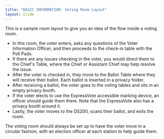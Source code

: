 ```yaml
---
title: "BASIC INFORMATION: Voting Room Layout"
layout: slide
---
```


This is a sample room layout to give you an idea of the flow inside a voting room.

- In this room, the voter enters, asks any questions of the Voter Information Officer, and then proceeds to the check-in table with the Poll Pads.
- If there are any issues checking in the voter, you would direct them to the Chief's Table, where the Chief or Assistant Chief may help resolve the issue.
- After the voter is checked in, they move to the Ballot Table where they will receive their ballot. Each ballot is inserted in a privacy folder.
- After receiving a ballot, the voter goes to the voting tables and sits in an empty privacy booth.
- If the voter elects to use the ExpressVote accessible marking device, an officer should guide them there. Note that the ExpressVote also has a privacy booth around it.
- Lastly, the voter moves to the DS200, scans their ballot, and exits the room.

The voting room should always be set up to have the voter move in a circular fashion, with an election officer at each station to help guide them.
